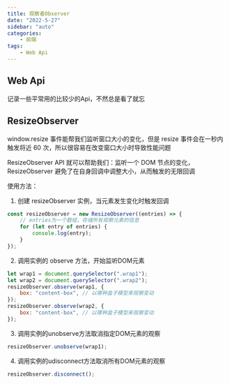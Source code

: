 ```yaml
---
title: 观察者Observer
date: "2022-5-27"
sidebar: "auto"
categories:
    - 前端
tags:
    - Web Api
---
```


## Web Api

记录一些平常用的比较少的Api，不然总是看了就忘

## ResizeObserver

window.resize 事件能帮我们监听窗口大小的变化，但是 resize 事件会在一秒内触发将近 60 次，所以很容易在改变窗口大小时导致性能问题

ResizeObserver API 就可以帮助我们：监听一个 DOM 节点的变化，ResizeObserver 避免了在自身回调中调整大小，从而触发的无限回调

使用方法：

1. 创建 resizeObserver 实例，当元素发生变化时触发回调

```js
const resizeObserver = new ResizeObserver((entries) => {
    // entries为一个数组，存储所有观察元素的信息
    for (let entry of entries) {
        console.log(entry);
    }
});
```

2. 调用实例的 observe 方法，开始监听DOM元素

```js
let wrap1 = document.querySelector(".wrap1");
let wrap2 = document.querySelector(".wrap2");
resizeObserver.observe(wrap1, {
    box: "content-box", // 以哪种盒子模型来观察变动
});
resizeObserver.observe(wrap2, {
    box: "content-box", // 以哪种盒子模型来观察变动
});
```

3. 调用实例的unobserve方法取消指定DOM元素的观察

```js
resizeObserver.unobserve(wrap1);
```

4. 调用实例的udisconnect方法取消所有DOM元素的观察
```js
resizeObserver.disconnect();
```
